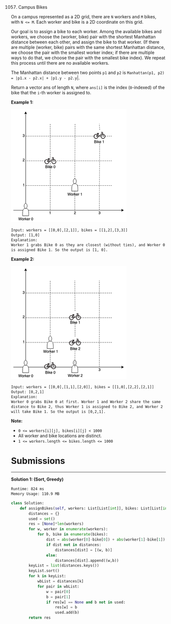 1057. Campus Bikes

On a campus represented as a 2D grid, there are `N` workers and `M` bikes, with `N <= M`. Each worker and bike is a 2D coordinate on this grid.

Our goal is to assign a bike to each worker. Among the available bikes and workers, we choose the (worker, bike) pair with the shortest Manhattan distance between each other, and assign the bike to that worker. (If there are multiple (worker, bike) pairs with the same shortest Manhattan distance, we choose the pair with the smallest worker index; if there are multiple ways to do that, we choose the pair with the smallest bike index). We repeat this process until there are no available workers.

The Manhattan distance between two points `p1` and `p2` is `Manhattan(p1, p2) = |p1.x - p2.x| + |p1.y - p2.y`|.

Return a vector ans of length `N`, where `ans[i]` is the index (`0`-indexed) of the bike that the `i`-th worker is assigned to.

 

**Example 1:**

![1057_1261_example_1_v2.png](img/1057_1261_example_1_v2.png)
```
Input: workers = [[0,0],[2,1]], bikes = [[1,2],[3,3]]
Output: [1,0]
Explanation: 
Worker 1 grabs Bike 0 as they are closest (without ties), and Worker 0 is assigned Bike 1. So the output is [1, 0].
```

**Example 2:**

![1057_1261_example_2_v2.png](img/1057_1261_example_2_v2.png)
```
Input: workers = [[0,0],[1,1],[2,0]], bikes = [[1,0],[2,2],[2,1]]
Output: [0,2,1]
Explanation: 
Worker 0 grabs Bike 0 at first. Worker 1 and Worker 2 share the same distance to Bike 2, thus Worker 1 is assigned to Bike 2, and Worker 2 will take Bike 1. So the output is [0,2,1].
```

**Note:**

* `0 <= workers[i][j], bikes[i][j] < 1000`
* All worker and bike locations are distinct.
* `1 <= workers.length <= bikes.length <= 1000`

# Submissions
---
**Solution 1: (Sort, Greedy)**
```
Runtime: 824 ms
Memory Usage: 110.9 MB
```
```python
class Solution:
    def assignBikes(self, workers: List[List[int]], bikes: List[List[int]]) -> List[int]:
        distances = {}
        used = set()
        res = [None]*len(workers)
        for w, worker in enumerate(workers): 
            for b, bike in enumerate(bikes):
                dist = abs(worker[0]-bike[0]) + abs(worker[1]-bike[1])
                if dist not in distances: 
                    distances[dist] = [(w, b)]
                else: 
                    distances[dist].append((w,b))
        keyList = list(distances.keys())
        keyList.sort()
        for k in keyList: 
            wbList = distances[k]
            for pair in wbList: 
                w = pair[0]
                b = pair[1]
                if res[w] == None and b not in used: 
                    res[w] = b 
                    used.add(b)
        return res 
```
